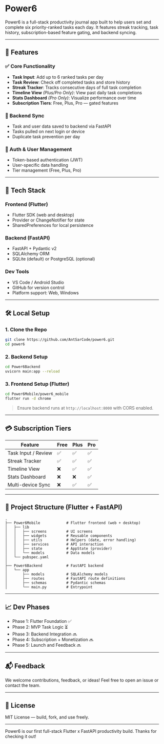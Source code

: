 # Power6

Power6 is a full-stack productivity journal app built to help users set and complete six priority-ranked tasks each day. It features streak tracking, task history, subscription-based feature gating, and backend syncing.

---

## 🚀 Features

### ✅ Core Functionality
- **Task Input**: Add up to 6 ranked tasks per day
- **Task Review**: Check off completed tasks and store history
- **Streak Tracker**: Tracks consecutive days of full task completion
- **Timeline View** *(Plus/Pro Only)*: View past daily task completions
- **Stats Dashboard** *(Pro Only)*: Visualize performance over time
- **Subscription Tiers**: Free, Plus, Pro — gated features

### 🔁 Backend Sync
- Task and user data saved to backend via FastAPI
- Tasks pulled on next login or device
- Duplicate task prevention per day

### 🔐 Auth & User Management
- Token-based authentication (JWT)
- User-specific data handling
- Tier management (Free, Plus, Pro)

---

## 🧱 Tech Stack

### Frontend (Flutter)
- Flutter SDK (web and desktop)
- Provider or ChangeNotifier for state
- SharedPreferences for local persistence

### Backend (FastAPI)
- FastAPI + Pydantic v2
- SQLAlchemy ORM
- SQLite (default) or PostgreSQL (optional)

### Dev Tools
- VS Code / Android Studio
- GitHub for version control
- Platform support: Web, Windows

---

## 🛠 Local Setup

### 1. Clone the Repo
```bash
git clone https://github.com/AntSarCode/power6.git
cd power6
```

### 2. Backend Setup
```bash
cd Power6Backend
uvicorn main:app --reload
```

### 3. Frontend Setup (Flutter)
```bash
cd Power6Mobile/power6_mobile
flutter run -d chrome
```

> Ensure backend runs at `http://localhost:8000` with CORS enabled.

---

## 💳 Subscription Tiers
| Feature                  | Free | Plus | Pro  |
|--------------------------|------|------|------|
| Task Input / Review      | ✅   | ✅   | ✅   |
| Streak Tracker           | ✅   | ✅   | ✅   |
| Timeline View            | ❌   | ✅   | ✅   |
| Stats Dashboard          | ❌   | ❌   | ✅   |
| Multi-device Sync        | ❌   | ✅   | ✅   |

---

## 📁 Project Structure (Flutter + FastAPI)
```
.
├── Power6Mobile            # Flutter frontend (web + desktop)
│   ├── lib
│   │   ├── screens         # UI screens
│   │   ├── widgets         # Reusable components
│   │   ├── utils           # Helpers (date, error handling)
│   │   ├── services        # API interaction
│   │   ├── state           # AppState (provider)
│   │   └── models          # Data models
│   └── pubspec.yaml
│
├── Power6Backend           # FastAPI backend
│   └── app
│       ├── models          # SQLAlchemy models
│       ├── routes          # FastAPI route definitions
│       ├── schemas         # Pydantic schemas
│       └── main.py         # Entrypoint
```

---

## 📈 Dev Phases
- Phase 1: Flutter Foundation ✅
- Phase 2: MVP Task Logic ⏳
- Phase 3: Backend Integration 🔜
- Phase 4: Subscription + Monetization 🔜
- Phase 5: Launch and Feedback 🔜

---

## 📬 Feedback
We welcome contributions, feedback, or ideas! Feel free to open an issue or contact the team.

---

## 🪪 License
MIT License — build, fork, and use freely.

---

Power6 is our first full-stack Flutter x FastAPI productivity build. Thanks for checking it out!
